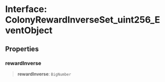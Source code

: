# Interface: ColonyRewardInverseSet\_uint256\_EventObject

## Properties

### rewardInverse

> **rewardInverse**: `BigNumber`
